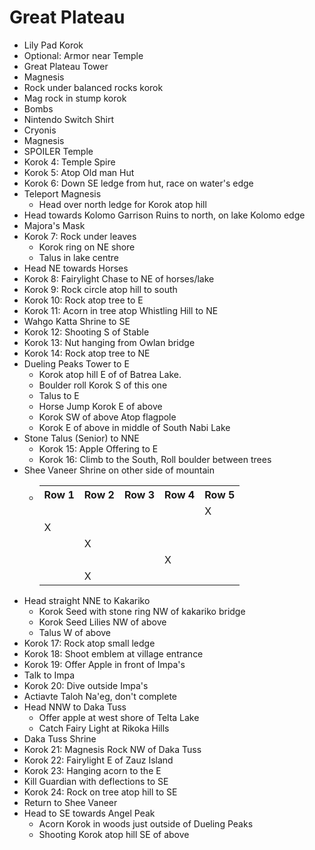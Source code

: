 # Great Plateau

* Lily Pad Korok
* Optional: Armor near Temple
* Great Plateau Tower
* Magnesis
* Rock under balanced rocks korok
* Mag rock in stump korok
* Bombs
* Nintendo Switch Shirt
* Cryonis
* Magnesis
* SPOILER Temple
* Korok 4: Temple Spire
* Korok 5: Atop Old man Hut
* Korok 6: Down SE ledge from hut, race on water's edge
* Teleport Magnesis
  * Head over north ledge for Korok atop hill
* Head towards Kolomo Garrison Ruins to north, on lake Kolomo edge
* Majora's Mask
* Korok 7: Rock under leaves
  * Korok ring on NE shore
  * Talus in lake centre
* Head NE towards Horses
* Korok 8: Fairylight Chase to NE of horses/lake
* Korok 9: Rock circle atop hill to south
* Korok 10: Rock atop tree to E
* Korok 11: Acorn in tree atop Whistling Hill to NE
* Wahgo Katta Shrine to SE
* Korok 12: Shooting S of Stable
* Korok 13: Nut hanging from Owlan bridge
* Korok 14: Rock atop tree to NE
* Dueling Peaks Tower to E
  * Korok atop hill E of of Batrea Lake.
  * Boulder roll Korok S of this one
  * Talus to E
  * Horse Jump Korok E of above
  * Korok SW of above Atop flagpole
  * Korok E of above in middle of South Nabi Lake
* Stone Talus (Senior) to NNE
  * Korok 15: Apple Offering to E
  * Korok 16: Climb to the South, Roll boulder between trees
* Shee Vaneer Shrine on other side of mountain
  * <table>
      <tr><th>Row 1</th><th>Row 2</th><th>Row 3</th><th>Row 4</th><th>Row 5</th></tr>
      <tr><td></td><td></td><td></td><td></td><td>X</td></tr>
      <tr><td>X</td><td></td><td></td><td></td><td></td></tr>
      <tr><td></td><td>X</td><td></td><td></td><td></td></tr>
      <tr><td></td><td></td><td></td><td>X</td><td></td></tr>
      <tr><td></td><td>X</td><td></td><td></td><td></td></tr>
    </table>
* Head straight NNE to Kakariko
  * Korok Seed with stone ring NW of kakariko bridge
  * Korok Seed Lilies NW of above
  * Talus W of above
* Korok 17: Rock atop small ledge
* Korok 18: Shoot emblem at village entrance
* Korok 19: Offer Apple in front of Impa's
* Talk to Impa
* Korok 20: Dive outside Impa's
* Actiavte Taloh Na'eg, don't complete
* Head NNW to Daka Tuss
  * Offer apple at west shore of Telta Lake
  * Catch Fairy Light at Rikoka Hills
* Daka Tuss Shrine
* Korok 21: Magnesis Rock NW of Daka Tuss
* Korok 22: Fairylight E of Zauz Island
* Korok 23: Hanging acorn to the E
* Kill Guardian with deflections to SE
* Korok 24: Rock on tree atop hill to SE
* Return to Shee Vaneer
* Head to SE towards Angel Peak
  * Acorn Korok in woods just outside of Dueling Peaks
  * Shooting Korok atop hill SE of above
